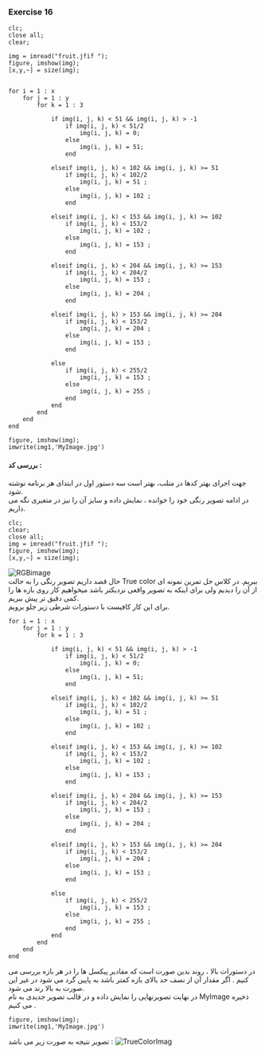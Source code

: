 ### Exercise 16
```
clc;
close all;
clear;

img = imread("fruit.jfif ");
figure, imshow(img);
[x,y,~] = size(img);


for i = 1 : x
    for j = 1 : y
        for k = 1 : 3
            
            if img(i, j, k) < 51 && img(i, j, k) > -1
                if img(i, j, k) < 51/2
                    img(i, j, k) = 0;
                else
                    img(i, j, k) = 51;
                end

            elseif img(i, j, k) < 102 && img(i, j, k) >= 51
                if img(i, j, k) < 102/2
                    img(i, j, k) = 51 ;
                else
                    img(i, j, k) = 102 ;
                end

            elseif img(i, j, k) < 153 && img(i, j, k) >= 102
                if img(i, j, k) < 153/2
                    img(i, j, k) = 102 ;
                else
                    img(i, j, k) = 153 ;
                end
                
            elseif img(i, j, k) < 204 && img(i, j, k) >= 153 
                if img(i, j, k) < 204/2
                    img(i, j, k) = 153 ;
                else
                    img(i, j, k) = 204 ;
                end

            elseif img(i, j, k) > 153 && img(i, j, k) >= 204
                if img(i, j, k) < 153/2
                    img(i, j, k) = 204 ;
                else
                    img(i, j, k) = 153 ;
                end

            else
                if img(i, j, k) < 255/2
                    img(i, j, k) = 153 ;
                else
                    img(i, j, k) = 255 ;
                end
            end
        end
    end
end

figure, imshow(img);
imwrite(img1,'MyImage.jpg')
```
#### بررسی کد :
جهت اجرای بهتر کدها در متلب، بهتر است سه دستور اول در ابتدای هر برنامه نوشته شود. 
<br/>
در ادامه تصویر رنگی خود را خوانده ، نمایش داده و سایز آن را نیز در متغیری نگه می داریم.
```
clc;
clear;
close all;
img = imread("fruit.jfif ");
figure, imshow(img);
[x,y,~] = size(img);
```
![RGBimage](https://github.com/semnan-university-ai/image-processing-class-002/blob/main/exercises/fatemeh456/16/fruit.jfif)
<br/>
حال قصد داریم تصویر رنگی را به حالت True color ببریم.
در کلاس حل تمرین نمونه ای از آن را دیدیم ولی برای اینکه به تصویر واقعی نزدیکتر باشد میخواهیم کار روی بازه ها را کمی دقیق تر پیش ببریم.
<br/>
برای این کار کافیست با دستورات شرطی زیر جلو برویم.
 
```
for i = 1 : x
    for j = 1 : y
        for k = 1 : 3
            
            if img(i, j, k) < 51 && img(i, j, k) > -1
                if img(i, j, k) < 51/2
                    img(i, j, k) = 0;
                else
                    img(i, j, k) = 51;
                end

            elseif img(i, j, k) < 102 && img(i, j, k) >= 51
                if img(i, j, k) < 102/2
                    img(i, j, k) = 51 ;
                else
                    img(i, j, k) = 102 ;
                end

            elseif img(i, j, k) < 153 && img(i, j, k) >= 102
                if img(i, j, k) < 153/2
                    img(i, j, k) = 102 ;
                else
                    img(i, j, k) = 153 ;
                end
                
            elseif img(i, j, k) < 204 && img(i, j, k) >= 153 
                if img(i, j, k) < 204/2
                    img(i, j, k) = 153 ;
                else
                    img(i, j, k) = 204 ;
                end

            elseif img(i, j, k) > 153 && img(i, j, k) >= 204
                if img(i, j, k) < 153/2
                    img(i, j, k) = 204 ;
                else
                    img(i, j, k) = 153 ;
                end

            else
                if img(i, j, k) < 255/2
                    img(i, j, k) = 153 ;
                else
                    img(i, j, k) = 255 ;
                end
            end
        end
    end
end
```
در دستورات بالا ، روند بدین صورت است که مقادیر پیکسل ها را در هر بازه بررسی می کنیم . اگر مقدار آن از نصف حد بالای بازه کمتر باشد به پایین گرد می شود 
در غیر این صورت به بالا رند می شود.
<br/>
در نهایت تصویرنهایی را نمایش داده و در قالب تصویر جدیدی به نام MyImage ذخیره می کنیم .
```
figure, imshow(img);
imwrite(img1,'MyImage.jpg')
```
تصویر نتیجه به صورت زیر می باشد : 
![TrueColorImag](https://github.com/semnan-university-ai/image-processing-class-002/blob/main/exercises/fatemeh456/16/MyImage.jpg)
